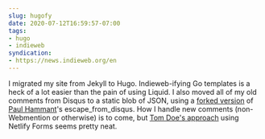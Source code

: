 ```yaml
---
slug: hugofy
date: 2020-07-12T16:59:57-07:00
tags:
- hugo
- indieweb
syndication:
- https://news.indieweb.org/en
---
```

I migrated my site from Jekyll to Hugo. Indieweb-ifying Go templates is a heck of a lot easier than the pain of using Liquid. I also moved all of my old comments from Disqus to a static blob of JSON, using a [forked version](https://github.com/anarchivist/escape_from_disqus) of [Paul Hammant](https://hammant.org/)'s escape_from_disqus. How I handle new comments (non-Webmention or otherwise) is to come, but [Tom Doe's approach](https://ttntm.me/blog/static-blog-comments-hugo/) using Netlify Forms seems pretty neat. 
